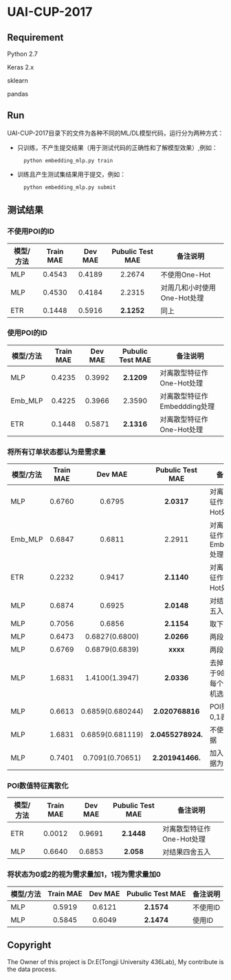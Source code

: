 # UAI-CUP-2017

## Requirement

Python 2.7

Keras 2.x

sklearn

pandas

## Run

UAI-CUP-2017目录下的文件为各种不同的ML/DL模型代码，运行分为两种方式：

- 只训练，不产生提交结果（用于测试代码的正确性和了解模型效果）,例如：

		python embedding_mlp.py train

- 训练且产生测试集结果用于提交，例如：

		python embedding_mlp.py submit

	

## 测试结果
### 不使用POI的ID
|模型/方法	|Train MAE|Dev MAE|Pubulic Test MAE|备注说明|
|---------|:---:|:----:|:--:|------|
|MLP       |0.4543|0.4189|2.2674|不使用One-Hot|
|MLP       |0.4530|0.4184|2.2315|对周几和小时使用One-Hot处理|
|ETR       |0.1448|0.5916|**2.1252**|同上|

### 使用POI的ID
|模型/方法	|Train MAE|Dev MAE|Pubulic Test MAE|备注说明|
|---------|:---:|:----:|:--:|------|
|MLP      |0.4235|0.3992|**2.1209**|对离散型特征作One-Hot处理|
|Emb_MLP  |0.4225|0.3966|2.3590|对离散型特征作Embeddding处理|
|ETR      |0.1448|0.5871|**2.1316**|对离散型特征作One-Hot处理|

### 将所有订单状态都认为是需求量
|模型/方法	|Train MAE|Dev MAE|Pubulic Test MAE|备注说明|
|---------|:---:|:----:|:--:|------|
|MLP      |0.6760|0.6795|**2.0317**|对离散型特征作One-Hot处理|
|Emb_MLP  |0.6847|0.6811|2.2911|对离散型特征作Embeddding处理|
|ETR      |0.2232|0.9417|**2.1140**|对离散型特征作One-Hot处理|
|MLP      |0.6874|0.6925|**2.0148**|对结果四舍五入|
|MLP      |0.7056|0.6856|**2.1154**|取下整|
|MLP      |0.6473|0.6827(0.6800)|**2.0266**|两段one-hot|
|MLP      |0.6769|0.6879(0.6839)|**xxxx**|两段one-hot|
|MLP      |1.6831|1.4100(1.3947)|**2.0336**|去掉需求大于9的数据，每个区间随机选9000条|
|MLP      |0.6613|0.6859(0.680244)|**2.020768816**|POI聚类用0,1表示|
|MLP      |1.6831|0.6859(0.681119)|**2.0455278924.**|不使用POI数据|
|MLP      |0.7401|0.7091(0.70651)|**2.201941466.**|加入均值数据为53维|


### POI数值特征离散化
|模型/方法	|Train MAE|Dev MAE|Pubulic Test MAE|备注说明|
|---------|:---:|:----:|:--:|------|
|ETR      |0.0012|0.9691|**2.1448**|对离散型特征作One-Hot处理|
|MLP      |0.6640|0.6853|**2.058**|对结果四舍五入|

### 将状态为0或2的视为需求量加1，1视为需求量加0
|模型/方法	|Train MAE|Dev MAE|Pubulic Test MAE|备注说明|
|---------|:---:|:----:|:--:|------|
|MLP |0.5919|0.6121|**2.1574**|不使用ID|
|MLP |0.5845|0.6049|**2.1474**|使用ID|

## Copyright
The Owner of this project is Dr.E(Tongji University 436Lab), My contribute is the data process.
